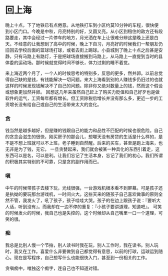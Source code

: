回上海
======

晚上十点，下了地铁已有点倦意。从地铁打车到小区约莫10分钟的车程，很快便到小区门口。今晚是中秋，月亮特别的好，又圆又亮。从小区到租住的敌方还有段路要走，其中会经过一片停车的地方，月光洒在车上让很难分辨这是晚上还是白天。不经意的让我想到了高中的时候，晚上下自习，月亮好的时候我们一帮朋友仍旧回去学校后面的篮球场打球，或者去街上踢球。小县城到了晚上十点之后甚是安静，只有马路上有路灯，于是把球场直接搬到马路上，从马路上一直提到当时的县体委的运动场。那时候就觉得时间不够长，体力过剩的睡不着觉。

来上海近两个月了，一个人的时候思考的特别多，反思的更多，然并卵。以前总觉得自己缺的是钱，有钱能解决一切问题。来大上海看到别的人赚钱多仍旧过的也就这样的时候发现钱解决不了自己的问题。除非你又绝对数量上的钱，然而这个假设或想象更加然并卵。
回想这几年来虽然自己赶上了购买力贬值和自己好歹也是做软件的运气，工资每年都有增长。但工资除税后增长并没有那么多，更近一步的工资增长没有给自己或自己的生活带来太大的变化。

### 贪

钱当然是越多越好，但是赚的钱跟自己的能力和品性不匹配的时候也很危险。自己的贪念会滋生的很快，刚买房子的那会儿，想哪天没有房贷的生活是什么样的，是不是不想上班就可以不上班，老子睡到自然醒。后来的买车，甚至是跑上海来，也无非是为了钱，无它。
一旦贪婪起来，我们就会被某一种具化的东西引着走，这东西可以是名，可以是利。让我们忘记了生活本身，忘记了我们的初心。我们所谓的积极其实特别的不可靠，只是贪的副作用而已。

### 嗔

中午的时候带孩子去楼下玩，光线很强，一台游戏机根本看不到屏幕。可是孩子还是执拗的要玩那台游戏机，一时间火大。这些天来的随孩子自己喜欢做事的原则全然不管，我发火了，吼了孩子，孩子哇哇大哭。孩子的在边上跟孩子说：『要听大人话，听到没有』。而我却在一边不停的重复：『小孩子要讲道理，知道吧』。
可笑的时候发火的时候，我自己也是失控的，这个时候却从自己嘴里一口一个道理，可笑的很。

### 痴

我总是比别人慢一个节拍，别人读书时我在玩，别人工作时，我在读书。别人玩时，我又在工作。喜爱什么非要做到自己都觉得有意思，以前的打球，运球运到随心。现在是写程序，自己想写什么也能很快入门，甚至到一份相关的工作。

贪嗔痴中，唯独这个痴字，连自己也不知道对错。
